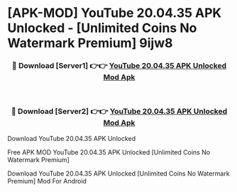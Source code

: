 # [APK-MOD] YouTube 20.04.35 APK Unlocked - [Unlimited Coins No Watermark Premium] 9ijw8



<div align="center">
<h3>🔴 Download [Server1] 👉👉 <a href="https://momento.my/?title=YouTube_20.04.35_APK_Unlocked">YouTube 20.04.35 APK Unlocked Mod Apk</a></h3><br>

<h3>🔴 Download [Server2] 👉👉 <a href="https://momento.my/?title=YouTube_20.04.35_APK_Unlocked">YouTube 20.04.35 APK Unlocked Mod Apk</a></h3>
</div>



Download YouTube 20.04.35 APK Unlocked 

Free APK MOD YouTube 20.04.35 APK Unlocked [Unlimited Coins No Watermark Premium]

Download YouTube 20.04.35 APK Unlocked [Unlimited Coins No Watermark Premium] Mod For Android
